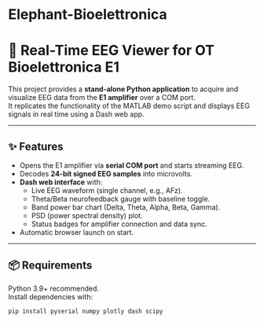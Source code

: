 # Elephant-Bioelettronica
# 🧠 Real-Time EEG Viewer for OT Bioelettronica E1

This project provides a **stand-alone Python application** to acquire and visualize EEG data from the **E1 amplifier** over a COM port.  
It replicates the functionality of the MATLAB demo script and displays EEG signals in real time using a Dash web app.

---

## ✨ Features
- Opens the E1 amplifier via **serial COM port** and starts streaming EEG.
- Decodes **24-bit signed EEG samples** into microvolts.
- **Dash web interface** with:
  - Live EEG waveform (single channel, e.g., AFz).
  - Theta/Beta neurofeedback gauge with baseline toggle.
  - Band power bar chart (Delta, Theta, Alpha, Beta, Gamma).
  - PSD (power spectral density) plot.
  - Status badges for amplifier connection and data sync.
- Automatic browser launch on start.

---

## 📦 Requirements

Python 3.9+ recommended.  
Install dependencies with:

```bash
pip install pyserial numpy plotly dash scipy

